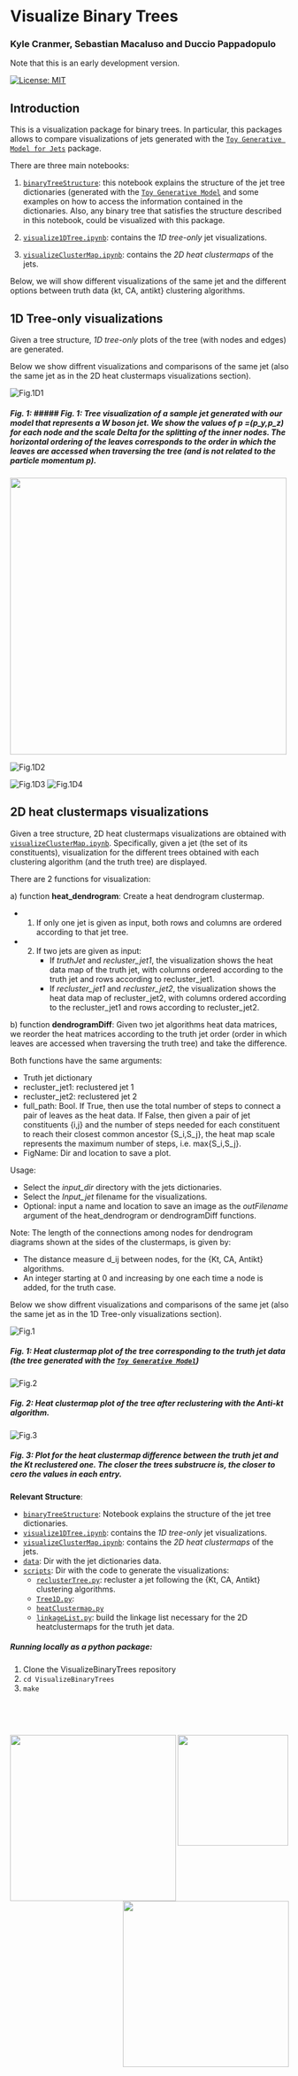 # Visualize Binary Trees

### **Kyle Cranmer, Sebastian Macaluso and Duccio Pappadopulo**

Note that this is an early development version. 

[![License: MIT](https://img.shields.io/badge/License-MIT-yellow.svg)](https://opensource.org/licenses/MIT) 

## Introduction

This is a visualization package for binary trees. In particular, this packages allows to compare visualizations of jets generated with the [`Toy Generative Model for Jets`](https://github.com/SebastianMacaluso/ToyJetsShower) package. 

There are three main notebooks:

1) [`binaryTreeStructure`](binaryTreeStructure.ipynb): this  notebook explains the structure of the jet tree dictionaries (generated with the [`Toy Generative Model`](https://github.com/SebastianMacaluso/ToyJetsShower)  and some examples on how to access the information contained in the dictionaries. Also, any binary tree that satisfies the structure described in this notebook, could be visualized with this package.


2) [`visualize1DTree.ipynb`](visualize1DTree.ipynb): contains the *1D tree-only* jet visualizations.


3) [`visualizeClusterMap.ipynb`](visualizeClusterMap.ipynb): contains the *2D heat clustermaps* of the jets.

Below, we will show different visualizations of the same jet and the different options between truth data  {kt, CA, antikt} clustering algorithms.

## 1D Tree-only visualizations

Given a tree structure, *1D tree-only* plots of the tree (with nodes and edges) are generated.


Below we show diffrent visualizations and comparisons of the same jet (also the same jet as in the 2D heat clustermaps visualizations section).

![Fig.1D1](plots/1DTreeOnly/figTruth_jet10.png)

##### Fig. 1: ##### Fig. 1: Tree visualization of a sample jet generated with our model that represents a W boson jet. We show the values of **p** =(p_y,p_z) for each node and the scale Delta for the splitting of the inner nodes. The horizontal ordering of the leaves corresponds to the order in which the leaves are accessed when traversing the tree (and is not related to the particle momentum **p**).

 <img src="https://github.com/SebastianMacaluso/VisualizeBinaryTrees/blob/master/plots/1DTreeOnly/figAntikt_jet10.png" height="500" align="center">
 
![Fig.1D2](plots/1DTreeOnly/figAntikt_jet10.png)

![Fig.1D3](plots/1DTreeOnly/figComparisonKtTruthTop_jet10.png)
![Fig.1D4](plots/1DTreeOnly/figComparisonKtTruthBottom_jet10.png)

## 2D heat clustermaps visualizations


Given a tree structure, 2D heat clustermaps visualizations are obtained with [`visualizeClusterMap.ipynb`](visualizeClusterMap.ipynb).
Specifically, given a jet (the set of its constituents), visualization for the different trees obtained with each clustering algorithm (and the truth tree) are displayed. 

There are 2 functions for visualization:

a) function **heat_dendrogram**: Create  a heat dendrogram clustermap. 
- 1) If only one jet is given as input, both rows and columns are ordered according to that jet tree.
- 2) If two jets are given as input:
        - If *truthJet* and *recluster_jet1*, the visualization shows the heat data map of the truth jet, with columns ordered according to the truth jet and rows according to recluster_jet1.
        - If *recluster_jet1* and *recluster_jet2*, the visualization shows the heat data map of recluster_jet2, with columns ordered according to the recluster_jet1 and rows according to recluster_jet2.

b) function **dendrogramDiff**: Given two jet algorithms heat data matrices, we reorder the heat matrices according to the truth jet order (order in which leaves are accessed when traversing the truth tree) and take the difference.

Both functions have the same arguments:
- Truth jet dictionary
- recluster_jet1: reclustered jet 1
- recluster_jet2: reclustered jet 2
- full_path: Bool. If True, then use the total number of steps to connect a pair of leaves as the heat data. If False, then given a pair of jet constituents {i,j} and the number of steps needed for each constituent to reach their closest common ancestor {S_i,S_j}, the heat map scale represents the maximum number of steps, i.e. max{S_i,S_j}.
- FigName: Dir and location to save a plot.


Usage:
- Select the *input_dir* directory with the jets dictionaries.
- Select the *Input_jet* filename for the visualizations.
- Optional: input a name and location to save an image as the *outFilename* argument of the heat_dendrogram or dendrogramDiff functions.


Note: The length of the connections among nodes for dendrogram diagrams shown at the sides of the clustermaps, is given by:
- The distance measure d_ij between nodes, for the {Kt, CA, Antikt} algorithms. 
- An integer starting at 0 and increasing by one each time a node is added, for the truth case. 

Below we show diffrent visualizations and comparisons of the same jet (also the same jet as in the 1D Tree-only visualizations section).






![Fig.1](plots/heatClustermap/figTruthTruth_singlepath_jet10.png)

##### Fig. 1: Heat clustermap plot of the tree corresponding to the truth jet data (the tree generated with the [`Toy Generative Model`](https://github.com/SebastianMacaluso/ToyJetsShower))


![Fig.2](plots/heatClustermap/figAntiktAntikt_singlepath_jet10.png)

##### Fig. 2: Heat clustermap plot of the tree after reclustering with the Anti-kt algorithm.

![Fig.3](plots/heatClustermap/figDiffTruthKt_singlepath_jet10.png)

##### Fig. 3: Plot for the heat clustermap difference between the truth jet and the Kt reclustered one. The closer the trees substrucre is, the closer to cero the values in each entry. 




**Relevant Structure**:

- [`binaryTreeStructure`](binaryTreeStructure.ipynb): Notebook explains the structure of the jet tree dictionaries.
- [`visualize1DTree.ipynb`](visualize1DTree.ipynb): contains the *1D tree-only* jet visualizations.
- [`visualizeClusterMap.ipynb`](visualizeClusterMap.ipynb): contains the *2D heat clustermaps* of the jets.
- [`data`](data/): Dir with the jet dictionaries data.
- [`scripts`](scripts/): Dir with the code to generate the visualizations:
    - [`reclusterTree.py`](scripts/reclusterTree.py): recluster a jet following the {Kt, CA, Antikt} clustering algorithms.
    - [`Tree1D.py`](scripts/Tree1D.py):
    - [`heatClustermap.py`](scripts/heatClustermap.py)
    - [`linkageList.py`](scripts/linkageList.py): build the linkage list necessary for the 2D heatclustermaps for the truth jet data.
    



##### **Running locally as a python package:**


1. Clone the VisualizeBinaryTrees repository
2. `cd VisualizeBinaryTrees`
3. `make`



<pre>



</pre>

<img src="https://github.com/SebastianMacaluso/VisualizeBinaryTrees/blob/master/plots/IRIS-HEP.png" width="300" align="left"> <img src="https://github.com/SebastianMacaluso/VisualizeBinaryTrees/blob/master/plots/NYU.png" width="200" align="center"> <img src="https://github.com/SebastianMacaluso/VisualizeBinaryTrees/blob/master/plots/MSDSE.png" width="300" align="right">














